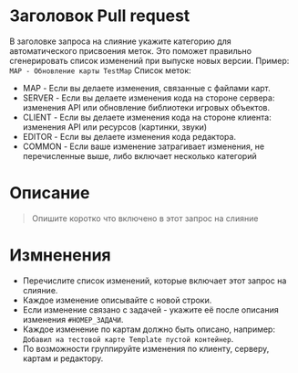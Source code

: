 
# **Заголовок Pull request**
В заголовке запроса на слияние укажите категорию для автоматического присвоения меток. Это поможет правильно сгенерировать список изменений при выпуске новых версии. Пример: `MAP - Обновление карты TestMap`
Список меток:
- MAP - Если вы делаете изменения, связанные с файлами карт.
- SERVER - Если вы делаете изменения кода на стороне сервера: изменения API или обновление библиотеки игровых объектов.
- CLIENT - Если вы делаете изменения кода на стороне клиента: изменения API или ресурсов (картинки, звуки)
- EDITOR - Если вы делаете изменения кода редактора.
- COMMON - Если ваше изменение затрагивает изменения, не перечисленные выше, либо включает несколько категорий

# Описание

> Опишите коротко что включено в этот запрос на слияние

# Измненения

- Перечислите список изменений, которые включает этот запрос на слияние.
- Каждое изменение описывайте с новой строки.
- Если изменение связано с задачей - укажите её после описания изменения `#НОМЕР_ЗАДАЧИ`.
- Каждое изменение по картам должно быть описано, например: `Добавил на тестовой карте Template пустой контейнер`.
- По возможности группируйте изменения по клиенту, серверу, картам и редактору.